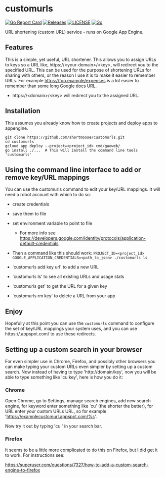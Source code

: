 # customurls

[![Go Report Card](https://goreportcard.com/badge/shortmoose/customurls)](https://goreportcard.com/report/shortmoose/customurls)
[![Releases](https://img.shields.io/github/release-pre/shortmoose/customurls.svg?sort=semver)](https://github.com/shortmoose/customurls/releases)
[![LICENSE](https://img.shields.io/github/license/shortmoose/customurls.svg)](https://github.com/shortmoose/customurls/blob/master/LICENSE)
[![Go](https://github.com/shortmoose/customurls/workflows/Go/badge.svg)](https://github.com/shortmoose/customurls/actions?query=workflow%3AGo)

URL shortening (custom URL) service - runs on Google App Engine.


## Features

This is a simple, yet useful, URL shortener. This allows you to
assign URLs to keys so a URL like, https://\<your-domain\>/\<key\>, will redirect you
to the specified URL. This can be used for the purpose of shortening URLs for sharing with others,
or the reason I use it is to make it easier to remember URLs. For example
https://foo.example/expenses is a lot easier to remember than some long
Google docs URL.

- https://\<domain\>/\<key\> will redirect you to the assigned URL.


## Installation

This assumes you already know how to create projects and deploy apps to appengine.

```shell
git clone https://github.com/shortmoose/customurls.git
cd customurls
gcloud app deploy --project=<project_id> cmd/gaeweb/
go install ./...  # This will install the command line tools 'customurls'
```


## Using the command line interface to add or remove key/URL mappings

You can use the customurls command to edit your key/URL mappings. It will need a robot
account with which to do so:
- create credentials
- save them to file
- set environment variable to point to file
  - For more info see
    https://developers.google.com/identity/protocols/application-default-credentials
- Then a command like this should work: `PROJECT_ID=<project_id> GOOGLE_APPLICATION_CREDENTIALS=<path_to_json> ./customurls ls`

- 'customurls add key url' to add a new URL
- 'customurls ls' to see all existing URLs and usage stats
- 'customurls get' to get the URL for a given key
- 'customurls rm key' to delete a URL from your app


## Enjoy

Hopefully at this point you can use the `customurls` command to configure the set of key/URL mappings
your system uses, and you can use https://<project>.appspot.com/<key> to use these redirects.


## Setting up a custom search in your browser

For even simpler use in Chrome, Firefox, and possibly other browsers you can make typing your custom URLs even simpler by setting up a custom search. Now instead of having to type 'http://domain/key', now you will be able to type something like 'cu key', here is how you do it:

### Chrome

Open Chrome, go to Settings, manage search engines, add new search engine, for keyword enter something like 'cu' (the shorter the better), for URL enter your custom URLs URL, so for example 'https://examplecustomurl.appspot.com/%s'.

Now try it out by typing 'cu <key>' in your search bar.
  
### Firefox

It seems to be a little more complicated to do this on Firefox, but I did get it to work. For instructions see:

https://superuser.com/questions/7327/how-to-add-a-custom-search-engine-to-firefox
